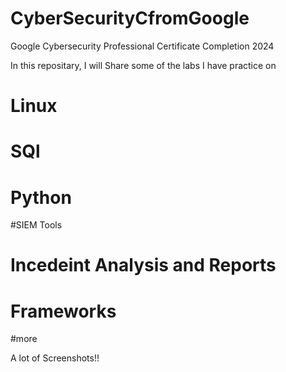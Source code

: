 # CyberSecurityCfromGoogle
Google Cybersecurity Professional Certificate Completion 2024

In this repositary, I will Share some of the labs I have practice on

# Linux

# SQl

# Python

#SIEM Tools 

# Incedeint Analysis and Reports

# Frameworks 

#more

A lot of Screenshots!!
